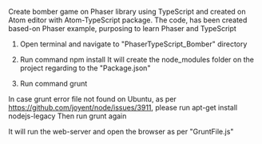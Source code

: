 Create bomber game on Phaser library using TypeScript and created on Atom editor with Atom-TypeScript package.
The code, has been created based-on Phaser example, purposing to learn Phaser and TypeScript

1) Open terminal and navigate to "PhaserTypeScript_Bomber" directory

2) Run command
    npm install
It will create the node_modules folder on the project regarding to the "Package.json"

3) Run command
    grunt

In case grunt error file not found on Ubuntu, as per https://github.com/joyent/node/issues/3911, please run
    apt-get install nodejs-legacy
Then run grunt again

It will run the web-server and open the browser as per "GruntFile.js"
